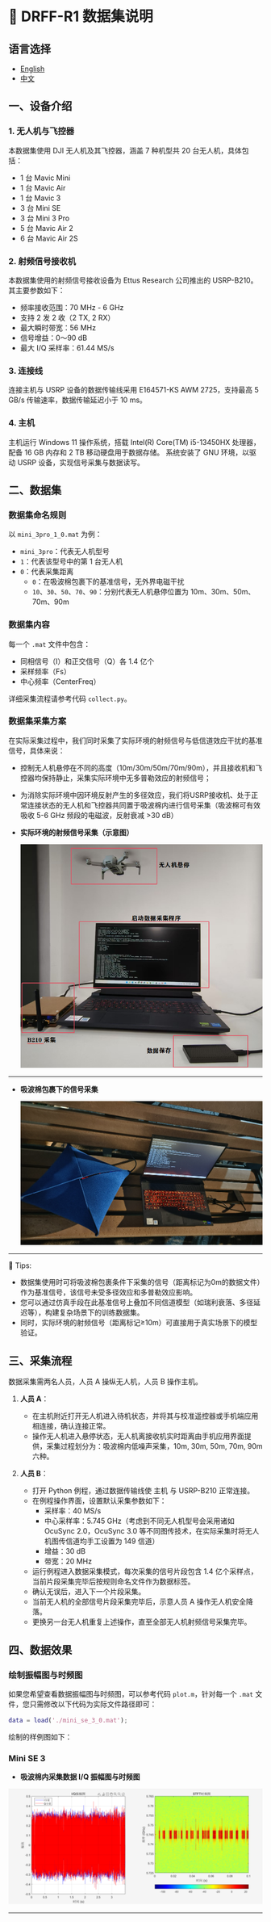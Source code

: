 # 🚀 DRFF-R1 数据集说明

## 语言选择
- [English](README.en.md)
- [中文](README.md)
  
## 一、设备介绍

### 1. 无人机与飞控器
本数据集使用 DJI 无人机及其飞控器，涵盖 7 种机型共 20 台无人机，具体包括：
- 1 台 Mavic Mini
- 1 台 Mavic Air
- 1 台 Mavic 3
- 3 台 Mini SE
- 3 台 Mini 3 Pro
- 5 台 Mavic Air 2
- 6 台 Mavic Air 2S

### 2. 射频信号接收机
本数据集使用的射频信号接收设备为 Ettus Research 公司推出的 USRP-B210。其主要参数如下：
- 频率接收范围：70 MHz - 6 GHz
- 支持 2 发 2 收（2 TX, 2 RX）
- 最大瞬时带宽：56 MHz
- 信号增益：0～90 dB
- 最大 I/Q 采样率：61.44 MS/s

### 3. 连接线
连接主机与 USRP 设备的数据传输线采用 E164571-KS AWM 2725，支持最高 5 GB/s 传输速率，数据传输延迟小于 10 ms。

### 4. 主机
主机运行 Windows 11 操作系统，搭载 Intel(R) Core(TM) i5-13450HX 处理器，配备 16 GB 内存和 2 TB 移动硬盘用于数据存储。
系统安装了 GNU 环境，以驱动 USRP 设备，实现信号采集与数据读写。

## 二、数据集

### 数据集命名规则
以 `mini_3pro_1_0.mat` 为例：
- `mini_3pro`：代表无人机型号
- `1`：代表该型号中的第 1 台无人机
- `0`：代表采集距离
  - `0`：在吸波棉包裹下的基准信号，无外界电磁干扰
  - `10`、`30`、`50`、`70`、`90`：分别代表无人机悬停位置为 10m、30m、50m、70m、90m

### 数据集内容
每一个 `.mat` 文件中包含：
- 同相信号（I）和正交信号（Q）各 1.4 亿个
- 采样频率（Fs）
- 中心频率（CenterFreq）

详细采集流程请参考代码 `collect.py`。

### 数据集采集方案

在实际采集过程中，我们同时采集了实际环境的射频信号与低信道效应干扰的基准信号，具体来说：
- 控制无人机悬停在不同的高度（10m/30m/50m/70m/90m），并且接收机和飞控器均保持静止，采集实际环境中无多普勒效应的射频信号；
- 为消除实际环境中因环境反射产生的多径效应，我们将USRP接收机、处于正常连接状态的无人机和飞控器共同置于吸波棉内进行信号采集（吸波棉可有效吸收 5-6 GHz 频段的电磁波，反射衰减 >30 dB）
- **实际环境的射频信号采集（示意图）**

    ![采集示意图](images/collect.png) 

---
- **吸波棉包裹下的信号采集**

    ![absorb](images/absorb.jpg) 

---

📌 Tips:
- 数据集使用时可将吸波棉包裹条件下采集的信号（距离标记为0m的数据文件）作为基准信号，该信号未受多径效应和多普勒效应影响。
- 您可以通过仿真手段在此基准信号上叠加不同信道模型（如瑞利衰落、多径延迟等），构建复杂场景下的训练数据集。
- 同时，实际环境的射频信号（距离标记≥10m）可直接用于真实场景下的模型验证。

## 三、采集流程

数据采集需两名人员，人员 A 操纵无人机，人员 B 操作主机。

1. **人员 A**：
   - 在主机附近打开无人机进入待机状态，并将其与校准遥控器或手机端应用相连接，确认连接正常。
   - 操作无人机进入悬停状态，无人机离接收机实时距离由手机应用界面提供，采集过程划分为：吸波棉内低噪声采集，10m, 30m, 50m, 70m, 90m 六种。

2. **人员 B**：
   - 打开 Python 例程，通过数据传输线使 主机 与 USRP-B210 正常连接。
   - 在例程操作界面，设置默认采集参数如下：
     - 采样率：40 MS/s
     - 中心采样率：5.745 GHz（考虑到不同无人机型号会采用诸如 OcuSync 2.0，OcuSync 3.0 等不同图传技术，在实际采集时将无人机图传信道均手工设置为 149 信道）
     - 增益：30 dB
     - 带宽：20 MHz
   - 运行例程进入数据采集模式，每次采集的信号片段包含 1.4 亿个采样点，当前片段采集完毕后按规则命名文件作为数据标签。
   - 确认无误后，进入下一个片段采集。
   - 当前无人机的全部信号片段采集完毕后，示意人员 A 操作无人机安全降落。
   - 更换另一台无人机重复上述操作，直至全部无人机射频信号采集完毕。

## 四、数据效果

### 绘制振幅图与时频图
如果您希望查看数据振幅图与时频图，可以参考代码 `plot.m`，针对每一个 `.mat` 文件，您只需修改以下代码为实际文件路径即可：
```matlab
data = load('./mini_se_3_0.mat');
```
绘制的样例图如下：

### Mini SE 3
- **吸波棉内采集数据 I/Q 振幅图与时频图**

![Mavic Air 2S 1 I/Q 振幅图](images/Mini_SE_3_0.png) 

---
